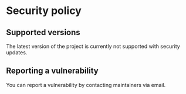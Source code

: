 # Security policy

## Supported versions

The latest version of the project is currently not supported with security updates.

## Reporting a vulnerability

You can report a vulnerability by contacting maintainers via email.
